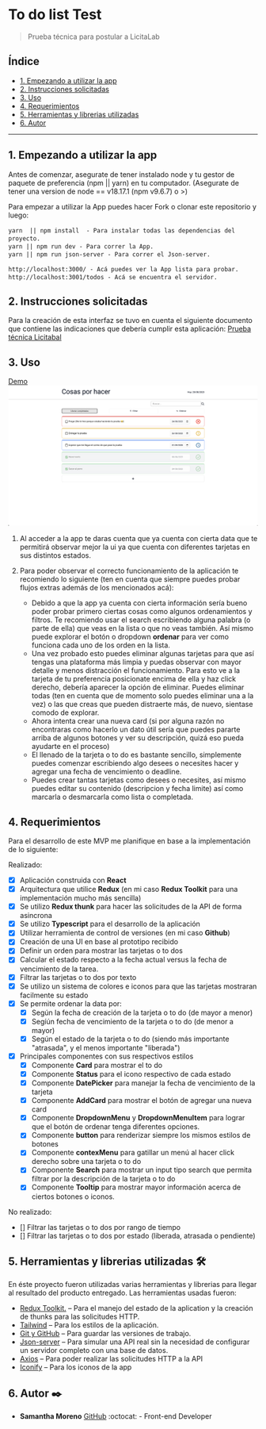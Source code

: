 # To do list Test

> Prueba técnica para postular a LicitaLab

## Índice

* [1. Empezando a utilizar la app](#1-empezando-a-utilizar-la-app)
* [2. Instrucciones solicitadas](#2-instrucciones-solicitadas)
* [3. Uso](#3-uso)
* [4. Requerimientos](#4-requerimientos)
* [5. Herramientas y librerias utilizadas](#5-herramientas-y-librerias-utilizadas)
* [6. Autor](#6-autor)

***

## 1. Empezando a utilizar la app

Antes de comenzar, asegurate de tener instalado node y tu gestor de paquete de preferencia (npm || yarn) en tu computador.
(Asegurate de tener una version de node == v18.17.1 (npm v9.6.7) o >)

Para empezar a utilizar la App puedes hacer Fork o clonar este repositorio y luego:

```
yarn  || npm install  - Para instalar todas las dependencias del proyecto.
yarn || npm run dev - Para correr la App.
yarn || npm run json-server - Para correr el Json-server.
```

```
http://localhost:3000/ - Acá puedes ver la App lista para probar.
http://localhost:3001/todos - Acá se encuentra el servidor.
```

## 2. Instrucciones solicitadas

Para la creación de esta interfaz se tuvo en cuenta el siguiente documento que contiene las indicaciones que debería cumplir esta aplicación:
[Prueba técnica Licitabal](https://docs.google.com/document/d/1gCxteC8MJAYAllIwuoyj63R4DgQhJm9-ziTdTZAwE4w/edit#heading=h.cw1kvgd27tpl)

## 3. Uso
[Demo](https://drive.google.com/file/d/1h78SjskeQI2YizQzLa9nTxFSbSZFjQY6/view?usp=sharing)
![UI](/public/ui.png)


1. Al acceder a la app te daras cuenta que ya cuenta con cierta data que te permitirá observar mejor la ui ya que cuenta con diferentes tarjetas en sus distintos estados.

2. Para poder observar el correcto funcionamiento de la aplicación te recomiendo lo siguiente (ten en cuenta que siempre puedes probar flujos extras además de los mencionados acá):

    * Debido a que la app ya cuenta con cierta información sería bueno poder probar primero ciertas cosas como algunos ordenamientos y filtros. Te recomiendo usar el search escribiendo alguna palabra (o parte de ella) que veas en la lista o que no veas también. Así mismo puede explorar el botón o dropdown **ordenar** para ver como funciona cada uno de los orden en la lista.
    * Una vez probado esto puedes eliminar algunas tarjetas para que así tengas una plataforma más limpia y puedas observar con mayor detalle y menos distracción el funcionamiento. Para esto ve a la tarjeta de tu preferencia posicionate encima de ella y haz click derecho, debería aparecer la opción de eliminar. Puedes eliminar todas (ten en cuenta que de momento solo puedes eliminar una a la vez) o las que creas que pueden distraerte más, de nuevo, sientase comodo de explorar.
    * Ahora intenta crear una nueva card (si por alguna razón no encontraras como hacerlo un dato útil sería que puedes pararte arriba de algunos botones y ver su descripción, quizá eso pueda ayudarte en el proceso)
    * El llenado de la tarjeta o to do es bastante sencillo, simplemente puedes comenzar escribiendo algo desees o necesites hacer y agregar una fecha de vencimiento o deadline.
    * Puedes crear tantas tarjetas como desees o necesites, así mismo puedes editar su contenido (descripcion y fecha limite) así como marcarla o desmarcarla como lista o completada.

## 4. Requerimientos

Para el desarrollo de este MVP me planifique en base a la implementación de lo siguiente:

Realizado:

* [x] Aplicación construida con **React**
* [x] Arquitectura que utilice **Redux** (en mi caso **Redux Toolkit** para una implementación mucho más sencilla)
* [x] Se utilizo **Redux thunk** para hacer las solicitudes de la API de forma asincrona
* [X] Se utilizo **Typescript** para el desarrollo de la aplicación
* [x] Utilizar herramienta de control de versiones (en mi caso **Github**)
* [x] Creación de una UI en base al prototipo recibido
* [x] Definir un orden para mostrar las tarjetas o to dos
* [x] Calcular el estado respecto a la fecha actual versus la fecha de vencimiento de la tarea.
* [x] Filtrar las tarjetas o to dos por texto
* [x] Se utilizo un sistema de colores e iconos para que las tarjetas mostraran facilmente su estado
* [x] Se permite ordenar la data por:
  * [x] Según la fecha de creación de la tarjeta o to do (de mayor a menor)
  * [x] Segíún fecha de vencimiento de la tarjeta o to do (de menor a mayor)
  * [x] Según el estado de la tarjeta o to do (siendo más importante "atrasada", y el menos importante "liberada")
* [x] Principales componentes con sus respectivos estilos
  * [x] Componente **Card** para mostrar el to do
  * [x] Componente **Status** para el icono respectivo de cada estado
  * [x] Componente **DatePicker** para manejar la fecha de vencimiento de la tarjeta
  * [x] Componente **AddCard** para mostrar el botón de agregar una nueva card
  * [x] Componente **DropdownMenu** y **DropdownMenuItem** para lograr que el botón de ordenar tenga diferentes opciones.
  * [x] Componente **button** para renderizar siempre los mismos estilos de botones
  * [x] Componente **contexMenu** para gatillar un menú al hacer click derecho sobre una tarjeta o to do
  * [x] Componente **Search** para mostrar un input tipo search que permita filtrar por la descripción de la tarjeta o to do
  * [x] Componente **Tooltip** para mostrar mayor información acerca de ciertos botones o iconos.

No realizado:

* [] Filtrar las tarjetas o to dos por rango de tiempo
* [] Filtrar las tarjetas o to dos por estado (liberada, atrasada o pendiente)

## 5. Herramientas y librerias utilizadas 🛠️

En éste proyecto fueron utilizadas varias herramientas y librerias para llegar al resultado del producto entregado.
Las herramientas usadas fueron:

* [Redux Toolkit.](https://redux-toolkit.js.org) – Para el manejo del estado de la aplication y la creación de thunks para las solicitudes HTTP.
* [Tailwind](https://tailwindcss.com) – Para los estilos de la aplicación.
* [Git y GitHub](https://github.com/xsamynox/to-do-list-test) – Para guardar las versiones de trabajo.
* [Json-server](https://github.com/typicode/json-server) – Para simular una API real sin la necesidad de configurar un servidor completo con una base de datos.
* [Axios](https://axios-http.com) – Para poder realizar las solicitudes HTTP a la API
* [Iconify](https://icon-sets.iconify.design/) – Para los iconos de la app

## 6. Autor ✒️

* **Samantha Moreno** [GitHub](https://github.com/xsamynox) :octocat: - Front-end Developer
